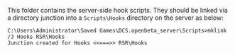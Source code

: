 This folder contains the server-side hook scripts.  They should be linked via a directory junction into a `Scripts\Hooks`
directory on the server as below:

```
C:\Users\Administrator\Saved Games\DCS.openbeta_server\Scripts>mklink /J Hooks RSR\Hooks
Junction created for Hooks <<===>> RSR\Hooks
```

